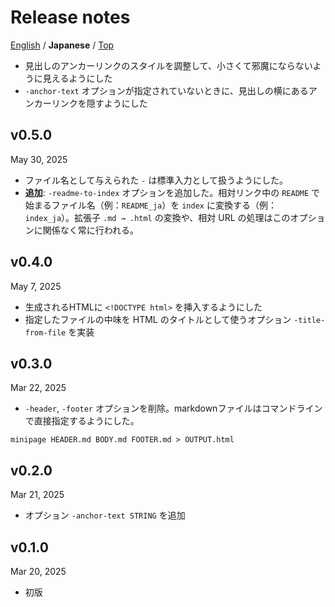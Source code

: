 Release notes
=============
[English](./release_note.md) / **Japanese** / [Top](./README.md)

- 見出しのアンカーリンクのスタイルを調整して、小さくて邪魔にならないように見えるようにした
- `-anchor-text` オプションが指定されていないときに、見出しの横にあるアンカーリンクを隠すようにした

v0.5.0
------
May 30, 2025


- ファイル名として与えられた `-` は標準入力として扱うようにした。
- **追加**: `-readme-to-index` オプションを追加した。相対リンク中の `README` で始まるファイル名（例：`README_ja`）を `index` に変換する（例：`index_ja`）。拡張子 `.md → .html` の変換や、相対 URL の処理はこのオプションに関係なく常に行われる。

v0.4.0
------
May 7, 2025

- 生成されるHTMLに `<!DOCTYPE html>` を挿入するようにした
- 指定したファイルの中味を HTML のタイトルとして使うオプション `-title-from-file` を実装

v0.3.0
------
Mar 22, 2025

- `-header`, `-footer` オプションを削除。markdownファイルはコマンドラインで直接指定するようにした。

```
minipage HEADER.md BODY.md FOOTER.md > OUTPUT.html
```

v0.2.0
------
Mar 21, 2025

- オプション `-anchor-text STRING` を追加

v0.1.0
------
Mar 20, 2025

- 初版
